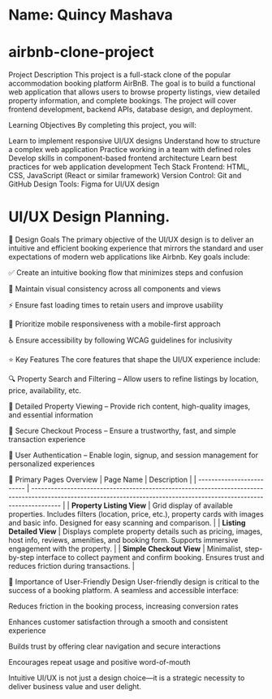 # Name: Quincy Mashava
#
# airbnb-clone-project
Project Description
This project is a full-stack clone of the popular accommodation booking platform AirBnB. The goal is to build a functional web application that allows users to browse property listings, view detailed property information, and complete bookings. The project will cover frontend development, backend APIs, database design, and deployment.

Learning Objectives
By completing this project, you will:

Learn to implement responsive UI/UX designs
Understand how to structure a complex web application
Practice working in a team with defined roles
Develop skills in component-based frontend architecture
Learn best practices for web application development
Tech Stack
Frontend: HTML, CSS, JavaScript (React or similar framework)
Version Control: Git and GitHub
Design Tools: Figma for UI/UX design


# UI/UX Design Planning.
🎯 Design Goals
The primary objective of the UI/UX design is to deliver an intuitive and efficient booking experience that mirrors the standard and user expectations of modern web applications like Airbnb. Key goals include:

✅ Create an intuitive booking flow that minimizes steps and confusion

🎨 Maintain visual consistency across all components and views

⚡ Ensure fast loading times to retain users and improve usability

📱 Prioritize mobile responsiveness with a mobile-first approach

♿ Ensure accessibility by following WCAG guidelines for inclusivity

⭐ Key Features
The core features that shape the UI/UX experience include:

🔍 Property Search and Filtering – Allow users to refine listings by location, price, availability, etc.

🏡 Detailed Property Viewing – Provide rich content, high-quality images, and essential information

🔐 Secure Checkout Process – Ensure a trustworthy, fast, and simple transaction experience

👤 User Authentication – Enable login, signup, and session management for personalized experiences



📄 Primary Pages Overview
| Page Name                 | Description                                                                                                                                                           |
| ------------------------- | --------------------------------------------------------------------------------------------------------------------------------------------------------------------- |
| **Property Listing View** | Grid display of available properties. Includes filters (location, price, etc.), property cards with images and basic info. Designed for easy scanning and comparison. |
| **Listing Detailed View** | Displays complete property details such as pricing, images, host info, reviews, amenities, and booking form. Supports immersive engagement with the property.         |
| **Simple Checkout View**  | Minimalist, step-by-step interface to collect payment and confirm booking. Ensures trust and reduces friction during transactions.                                    |


👥 Importance of User-Friendly Design
User-friendly design is critical to the success of a booking platform. A seamless and accessible interface:

Reduces friction in the booking process, increasing conversion rates

Enhances customer satisfaction through a smooth and consistent experience

Builds trust by offering clear navigation and secure interactions

Encourages repeat usage and positive word-of-mouth

Intuitive UI/UX is not just a design choice—it is a strategic necessity to deliver business value and user delight.


